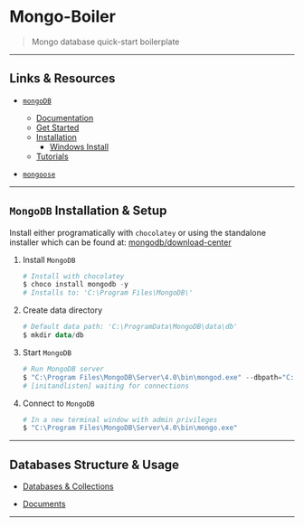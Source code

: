 
# Mongo-Boiler

> Mongo database quick-start boilerplate

---

## Links & Resources

- [`mongoDB`](https://github.com/mongodb/node-mongodb-native)
  - [Documentation](https://docs.mongodb.com/)
  - [Get Started](https://docs.mongodb.com/manual/tutorial/getting-started/)
  - [Installation](https://docs.mongodb.com/manual/installation/#tutorial-installation)
    - [Windows Install](https://docs.mongodb.com/manual/tutorial/install-mongodb-on-windows/)
  - [Tutorials](https://github.com/mongodb/node-mongodb-native/tree/master/docs/reference/content/tutorials)

- [`mongoose`](https://github.com/Automattic/mongoose)

---

## `MongoDB` Installation & Setup

Install either programatically with `chocolatey` or using the standalone installer which can be found at: [mongodb/download-center](https://www.mongodb.com/download-center/community)

1. Install `MongoDB`

    ```powershell
    # Install with chocolatey
    $ choco install mongodb -y
    # Installs to: 'C:\Program Files\MongoDB\'
    ```

2. Create data directory

    ```powershell
    # Default data path: 'C:\ProgramData\MongoDB\data\db'
    $ mkdir data/db
    ```

3. Start `MongoDB`

    ```powershell
    # Run MongoDB server
    $ "C:\Program Files\MongoDB\Server\4.0\bin\mongod.exe" --dbpath="C:\ProgramData\MongoDB\data\db"
    # [initandlisten] waiting for connections
    ```

4. Connect to `MongoDB`

    ```powershell
    # In a new terminal window with admin privileges
    $ "C:\Program Files\MongoDB\Server\4.0\bin\mongo.exe"
    ```

---

## Databases Structure & Usage

- [Databases & Collections](https://docs.mongodb.com/manual/core/databases-and-collections/)

- [Documents](https://docs.mongodb.com/manual/core/document/)

---
